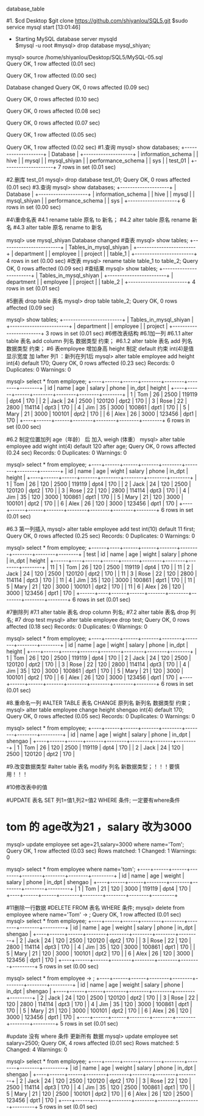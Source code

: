 database_table

#1.
$cd Desktop
$git clone https://github.com/shiyanlou/SQL5.git 
$sudo service mysql start                        [13:01:46]
 * Starting MySQL database server mysqld  
$mysql -u root
#mysql> drop database mysql_shiyan; 

mysql> source /home/shiyanlou/Desktop/SQL5/MySQL-05.sql  
Query OK, 1 row affected (0.01 sec)

Query OK, 1 row affected (0.00 sec)

Database changed
Query OK, 0 rows affected (0.09 sec)

Query OK, 0 rows affected (0.10 sec)

Query OK, 0 rows affected (0.08 sec)

Query OK, 0 rows affected (0.07 sec)

Query OK, 1 row affected (0.05 sec)

Query OK, 1 row affected (0.02 sec)
#1.查询
mysql> show databases;
+--------------------+
| Database           |
+--------------------+
| information_schema |
| hive               |
| mysql              |
| mysql_shiyan       |
| performance_schema |
| sys                |
| test_01            |
+--------------------+
7 rows in set (0.01 sec)

#2.删库 test_01
mysql> drop database test_01;
Query OK, 0 rows affected (0.01 sec)
#3.查询
mysql> show databases;
+--------------------+
| Database           |
+--------------------+
| information_schema |
| hive               |
| mysql              |
| mysql_shiyan       |
| performance_schema |
| sys                |
+--------------------+
6 rows in set (0.00 sec)

#4\重命名表 
#4.1 rename table 原名 to 新名；
#4.2 alter table 原名 rename 新名
#4.3 alter table 原名 rename to 新名

mysql> use mysql_shiyan
Database changed
#查表
mysql> show tables;
+------------------------+
| Tables_in_mysql_shiyan |
+------------------------+
| department             |
| employee               |
| project                |
| table_1                |
+------------------------+
4 rows in set (0.00 sec)
#改表
mysql> rename table table_1 to table_2;
Query OK, 0 rows affected (0.09 sec)
#查结果
mysql> show tables;
+------------------------+
| Tables_in_mysql_shiyan |
+------------------------+
| department             |
| employee               |
| project                |
| table_2                |
+------------------------+
4 rows in set (0.01 sec)

#5删表 drop table 表名 
mysql> drop table table_2;
Query OK, 0 rows affected (0.09 sec)

mysql> show tables;
+------------------------+
| Tables_in_mysql_shiyan |
+------------------------+
| department             |
| employee               |
| project                |
+------------------------+
3 rows in set (0.01 sec)
#6修改表结构
#6.1加一列 
#6.1.1 alter table 表名 add column 列名 数据类型 约束；
#6.1.2 alter table 表名 add  列名 数据类型 约束；
#6 表employee 增加身高 height 制定 default 约束  int(4)是值显示宽度  加 lafter 列1  ：新列在列1后
mysql> alter table employee add height int(4) default 170;
Query OK, 0 rows affected (0.23 sec)
Records: 0  Duplicates: 0  Warnings: 0

mysql> select * from employee;
+----+------+------+--------+--------+--------+--------+
| id | name | age  | salary | phone  | in_dpt | height |
+----+------+------+--------+--------+--------+--------+
|  1 | Tom  |   26 |   2500 | 119119 | dpt4   |    170 |
|  2 | Jack |   24 |   2500 | 120120 | dpt2   |    170 |
|  3 | Rose |   22 |   2800 | 114114 | dpt3   |    170 |
|  4 | Jim  |   35 |   3000 | 100861 | dpt1   |    170 |
|  5 | Mary |   21 |   3000 | 100101 | dpt2   |    170 |
|  6 | Alex |   26 |   3000 | 123456 | dpt1   |    170 |
+----+------+------+--------+--------+--------+--------+
6 rows in set (0.00 sec)

#6.2 制定位置加列 age（年龄） 后 加入 weigh (体重）
mysql> alter table employee add wight int(4) default 120 after age;
Query OK, 0 rows affected (0.24 sec)
Records: 0  Duplicates: 0  Warnings: 0

mysql> select * from employee;
+----+------+------+-------+--------+--------+--------+--------+
| id | name | age  | wight | salary | phone  | in_dpt | height |
+----+------+------+-------+--------+--------+--------+--------+
|  1 | Tom  |   26 |   120 |   2500 | 119119 | dpt4   |    170 |
|  2 | Jack |   24 |   120 |   2500 | 120120 | dpt2   |    170 |
|  3 | Rose |   22 |   120 |   2800 | 114114 | dpt3   |    170 |
|  4 | Jim  |   35 |   120 |   3000 | 100861 | dpt1   |    170 |
|  5 | Mary |   21 |   120 |   3000 | 100101 | dpt2   |    170 |
|  6 | Alex |   26 |   120 |   3000 | 123456 | dpt1   |    170 |
+----+------+------+-------+--------+--------+--------+--------+
6 rows in set (0.01 sec)

#6.3 第一列插入
mysql> alter table employee add test int(10) default 11 first;
Query OK, 0 rows affected (0.25 sec)
Records: 0  Duplicates: 0  Warnings: 0

mysql> select * from employee;
+------+----+------+------+-------+--------+--------+--------+--------+
| test | id | name | age  | wight | salary | phone  | in_dpt | height |
+------+----+------+------+-------+--------+--------+--------+--------+
|   11 |  1 | Tom  |   26 |   120 |   2500 | 119119 | dpt4   |    170 |
|   11 |  2 | Jack |   24 |   120 |   2500 | 120120 | dpt2   |    170 |
|   11 |  3 | Rose |   22 |   120 |   2800 | 114114 | dpt3   |    170 |
|   11 |  4 | Jim  |   35 |   120 |   3000 | 100861 | dpt1   |    170 |
|   11 |  5 | Mary |   21 |   120 |   3000 | 100101 | dpt2   |    170 |
|   11 |  6 | Alex |   26 |   120 |   3000 | 123456 | dpt1   |    170 |
+------+----+------+------+-------+--------+--------+--------+--------+
6 rows in set (0.01 sec)



#7删除列
#7.1 alter table  表名 drop column 列名;
#7.2 alter table  表名 drop  列名;
#7 drop test
mysql> alter table employee drop test;
Query OK, 0 rows affected (0.18 sec)
Records: 0  Duplicates: 0  Warnings: 0

mysql> select * from employee;
+----+------+------+-------+--------+--------+--------+--------+
| id | name | age  | wight | salary | phone  | in_dpt | height |
+----+------+------+-------+--------+--------+--------+--------+
|  1 | Tom  |   26 |   120 |   2500 | 119119 | dpt4   |    170 |
|  2 | Jack |   24 |   120 |   2500 | 120120 | dpt2   |    170 |
|  3 | Rose |   22 |   120 |   2800 | 114114 | dpt3   |    170 |
|  4 | Jim  |   35 |   120 |   3000 | 100861 | dpt1   |    170 |
|  5 | Mary |   21 |   120 |   3000 | 100101 | dpt2   |    170 |
|  6 | Alex |   26 |   120 |   3000 | 123456 | dpt1   |    170 |
+----+------+------+-------+--------+--------+--------+--------+
6 rows in set (0.01 sec)

#8.重命名一列
#ALTER TABLE 表名 CHANGE 原列名 新列名 数据类型 约束；
mysql> alter table employee change height shengao int(4) default 170;
Query OK, 0 rows affected (0.05 sec)
Records: 0  Duplicates: 0  Warnings: 0 

mysql> select * from employee;
+----+------+------+-------+--------+--------+--------+---------+
| id | name | age  | wight | salary | phone  | in_dpt | shengao |
+----+------+------+-------+--------+--------+--------+---------+
|  1 | Tom  |   26 |   120 |   2500 | 119119 | dpt4   |     170 |
|  2 | Jack |   24 |   120 |   2500 | 120120 | dpt2   |     170 |

#9.改变数据类型
#alter table 表名 modify 列名 新数据类型；！！！要慎用！！！

#10修改表中的值

#UPDATE 表名 SET 列1=值1,列2=值2 WHERE 条件;  一定要有where条件 
# tom 的 age改为21 ，salary 改为3000
mysql> update employee set age=21,salary=3000 where name='Tom';
Query OK, 1 row affected (0.03 sec)
Rows matched: 1  Changed: 1  Warnings: 0

mysql> select * from employee where name='tom';
+----+------+------+--------+--------+--------+--------+---------+
| id | name | age  | weight | salary | phone  | in_dpt | shengao |
+----+------+------+--------+--------+--------+--------+---------+
|  1 | Tom  |   21 |    120 |   3000 | 119119 | dpt4   |     170 |
+----+------+------+--------+--------+--------+--------+---------+


#11删除一行数据
#DELETE FROM 表名 WHERE 条件;
mysql> delete from employee where name='Tom'
    -> ;
Query OK, 1 row affected (0.01 sec)
mysql> select * from employee;
+----+------+------+--------+--------+--------+--------+---------+
| id | name | age  | weight | salary | phone  | in_dpt | shengao |
+----+------+------+--------+--------+--------+--------+---------+
|  2 | Jack |   24 |    120 |   2500 | 120120 | dpt2   |     170 |
|  3 | Rose |   22 |    120 |   2800 | 114114 | dpt3   |     170 |
|  4 | Jim  |   35 |    120 |   3000 | 100861 | dpt1   |     170 |
|  5 | Mary |   21 |    120 |   3000 | 100101 | dpt2   |     170 |
|  6 | Alex |   26 |    120 |   3000 | 123456 | dpt1   |     170 |
+----+------+------+--------+--------+--------+--------+---------+
5 rows in set (0.00 sec)

mysql> select * from employee
    -> ;
+----+------+------+--------+--------+--------+--------+---------+
| id | name | age  | weight | salary | phone  | in_dpt | shengao |
+----+------+------+--------+--------+--------+--------+---------+
|  2 | Jack |   24 |    120 |   2500 | 120120 | dpt2   |     170 |
|  3 | Rose |   22 |    120 |   2800 | 114114 | dpt3   |     170 |
|  4 | Jim  |   35 |    120 |   3000 | 100861 | dpt1   |     170 |
|  5 | Mary |   21 |    120 |   3000 | 100101 | dpt2   |     170 |
|  6 | Alex |   26 |    120 |   3000 | 123456 | dpt1   |     170 |
+----+------+------+--------+--------+--------+--------+---------+
5 rows in set (0.01 sec)


#update 没有  where 条件  更新所有 数据
mysql> update employee set salary=2500;
Query OK, 4 rows affected (0.01 sec)
Rows matched: 5  Changed: 4  Warnings: 0

mysql> select * from employee;
+----+------+------+--------+--------+--------+--------+---------+
| id | name | age  | weight | salary | phone  | in_dpt | shengao |
+----+------+------+--------+--------+--------+--------+---------+
|  2 | Jack |   24 |    120 |   2500 | 120120 | dpt2   |     170 |
|  3 | Rose |   22 |    120 |   2500 | 114114 | dpt3   |     170 |
|  4 | Jim  |   35 |    120 |   2500 | 100861 | dpt1   |     170 |
|  5 | Mary |   21 |    120 |   2500 | 100101 | dpt2   |     170 |
|  6 | Alex |   26 |    120 |   2500 | 123456 | dpt1   |     170 |
+----+------+------+--------+--------+--------+--------+---------+
5 rows in set (0.01 sec)














